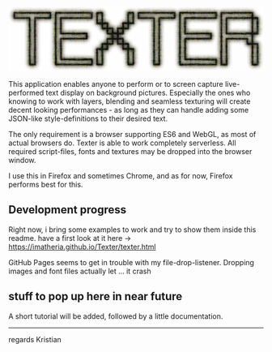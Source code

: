 
<div align="center">
  <img src="https://github.com/imatheria/Texter/blob/main/images/texter_inv.jpg"/>
</div>

This application enables anyone to perform or to screen capture live-performed text display on background pictures. Especially the ones who knowing to work with layers, blending and seamless texturing will create decent looking performances - as long as they can handle adding some JSON-like style-definitions to their desired text.

The only requirement is a browser supporting ES6 and WebGL, as most of actual browsers do. Texter is able to work completely serverless. All required script-files, fonts and textures may be dropped into the browser window.

I use this in Firefox and sometimes Chrome, and as for now, Firefox performs best for this.


## Development progress

Right now, i bring some examples to work and try to show them inside this readme.
have a first look at it here -> <a href="https://imatheria.github.io/Texter/texter.html" target="_blank">https://imatheria.github.io/Texter/texter.html</a>

GitHub Pages seems to get in trouble with my file-drop-listener. Dropping images and font files actually let ... it crash


## stuff to pop up here in near future

A short tutorial will be added, followed by a little documentation. 


---
regards
Kristian

 